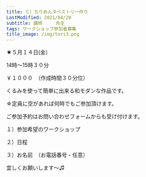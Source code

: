 ```yaml
---
title: Ｃ）ちりめんタペストリー作り
LastModified: 2021/04/20
subtitle: 講師　　　先生
tags: ワークショップ参加者募集
title_image: /img/tori3.png
---
```

★５月１４日(金）

14時～15時３０分

￥１０００　（作成時間３０分位）

くるみを使って簡単に出来る和モダンな作品です。

☆定員に空があれば何時でもご参加頂けます。

ご参加予約はお問い合わせフォームからも受け付けます。

１）参加希望のワークショップ

２）日程

３）お名前　（お電話番号・任意）

宜しくお願いします～♫